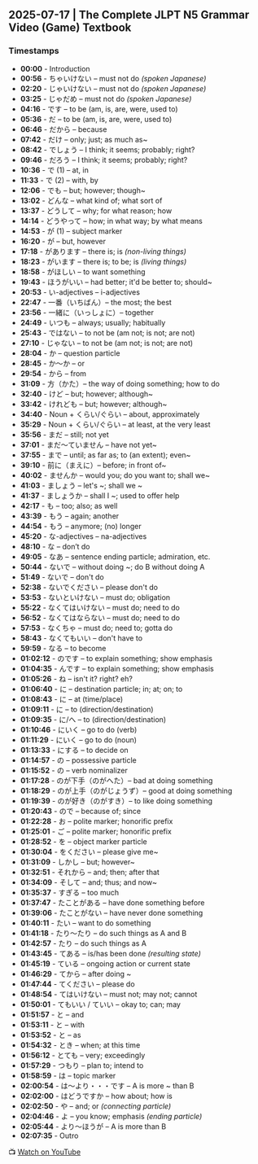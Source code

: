 ## 2025-07-17 | The Complete JLPT N5 Grammar Video (Game) Textbook

### Timestamps

- **00:00** - Introduction  
- **00:56** - ちゃいけない – must not do *(spoken Japanese)*  
- **02:20** - じゃいけない – must not do *(spoken Japanese)*  
- **03:25** - じゃだめ – must not do *(spoken Japanese)*  
- **04:16** - です – to be (am, is, are, were, used to)  
- **05:36** - だ – to be (am, is, are, were, used to)  
- **06:46** - だから – because  
- **07:42** - だけ – only; just; as much as~  
- **08:42** - でしょう – I think; it seems; probably; right?  
- **09:46** - だろう – I think; it seems; probably; right?  
- **10:36** - で (1) – at, in  
- **11:33** - で (2) – with, by  
- **12:06** - でも – but; however; though~  
- **13:02** - どんな – what kind of; what sort of  
- **13:37** - どうして – why; for what reason; how  
- **14:14** - どうやって – how; in what way; by what means  
- **14:53** - が (1) – subject marker  
- **16:20** - が – but, however  
- **17:18** - があります – there is; is *(non-living things)*  
- **18:23** - がいます – there is; to be; is *(living things)*  
- **18:58** - がほしい – to want something  
- **19:43** - ほうがいい – had better; it'd be better to; should~  
- **20:53** - い-adjectives – i-adjectives  
- **22:47** - 一番（いちばん）– the most; the best  
- **23:56** - 一緒に（いっしょに）– together  
- **24:49** - いつも – always; usually; habitually  
- **25:43** - ではない – to not be (am not; is not; are not)  
- **27:10** - じゃない – to not be (am not; is not; are not)  
- **28:04** - か – question particle  
- **28:45** - か～か – or  
- **29:54** - から – from  
- **31:09** - 方（かた）– the way of doing something; how to do  
- **32:40** - けど – but; however; although~  
- **33:42** - けれども – but; however; although~  
- **34:40** - Noun + くらい/ぐらい – about, approximately  
- **35:29** - Noun + くらい/ぐらい – at least, at the very least  
- **35:56** - まだ – still; not yet  
- **37:01** - まだ～ていません – have not yet~  
- **37:55** - まで – until; as far as; to (an extent); even~  
- **39:10** - 前に（まえに）– before; in front of~  
- **40:02** - ませんか – would you; do you want to; shall we~  
- **41:03** - ましょう – let's ~; shall we ~  
- **41:37** - ましょうか – shall I ~; used to offer help  
- **42:17** - も – too; also; as well  
- **43:39** - もう – again; another  
- **44:54** - もう – anymore; (no) longer  
- **45:20** - な-adjectives – na-adjectives  
- **48:10** - な – don’t do  
- **49:05** - なあ – sentence ending particle; admiration, etc.  
- **50:44** - ないで – without doing ~; do B without doing A  
- **51:49** - ないで – don't do  
- **52:38** - ないでください – please don't do  
- **53:53** - ないといけない – must do; obligation  
- **55:22** - なくてはいけない – must do; need to do  
- **56:52** - なくてはならない – must do; need to do  
- **57:53** - なくちゃ – must do; need to; gotta do  
- **58:43** - なくてもいい – don't have to  
- **59:59** - なる – to become  
- **01:02:12** - のです – to explain something; show emphasis  
- **01:04:35** - んです – to explain something; show emphasis  
- **01:05:26** - ね – isn't it? right? eh?  
- **01:06:40** - に – destination particle; in; at; on; to  
- **01:08:43** - に – at (time/place)  
- **01:09:11** - に – to (direction/destination)  
- **01:09:35** - に/へ – to (direction/destination)  
- **01:10:46** - にいく – go to do (verb)  
- **01:11:29** - にいく – go to do (noun)  
- **01:13:33** - にする – to decide on  
- **01:14:57** - の – possessive particle  
- **01:15:52** - の – verb nominalizer  
- **01:17:28** - のが下手（のがへた）– bad at doing something  
- **01:18:29** - のが上手（のがじょうず）– good at doing something  
- **01:19:39** - のが好き（のがすき）– to like doing something  
- **01:20:43** - ので – because of; since  
- **01:22:28** - お – polite marker; honorific prefix  
- **01:25:01** - ご – polite marker; honorific prefix  
- **01:28:52** - を – object marker particle  
- **01:30:04** - をください – please give me~  
- **01:31:09** - しかし – but; however~  
- **01:32:51** - それから – and; then; after that  
- **01:34:09** - そして – and; thus; and now~  
- **01:35:37** - すぎる – too much  
- **01:37:47** - たことがある – have done something before  
- **01:39:06** - たことがない – have never done something  
- **01:40:11** - たい – want to do something  
- **01:41:18** - たり～たり – do such things as A and B  
- **01:42:57** - たり – do such things as A  
- **01:43:45** - てある – is/has been done *(resulting state)*  
- **01:45:19** - ている – ongoing action or current state  
- **01:46:29** - てから – after doing ~  
- **01:47:44** - てください – please do  
- **01:48:54** - てはいけない – must not; may not; cannot  
- **01:50:01** - てもいい / ていい – okay to; can; may  
- **01:51:57** - と – and  
- **01:53:11** - と – with  
- **01:53:52** - と – as  
- **01:54:32** - とき – when; at this time  
- **01:56:12** - とても – very; exceedingly  
- **01:57:29** - つもり – plan to; intend to  
- **01:58:59** - は – topic marker  
- **02:00:54** - は〜より・・・です – A is more ~ than B  
- **02:02:00** - はどうですか – how about; how is  
- **02:02:50** - や – and; or *(connecting particle)*  
- **02:04:46** - よ – you know; emphasis *(ending particle)*  
- **02:05:44** - より～ほうが – A is more than B  
- **02:07:35** - Outro  

📺 [Watch on YouTube](https://www.youtube.com/watch?v=_ojVS-KgDEg)
